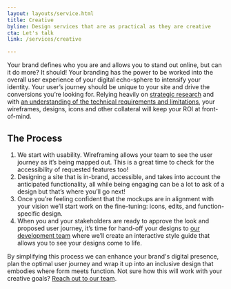 ```yaml
---
layout: layouts/service.html
title: Creative
byline: Design services that are as practical as they are creative
cta: Let's talk
link: /services/creative

---
```

<p>Your brand defines who you are and allows you to stand out online, but can it do more? It should! Your branding has the power to be worked into the overall user experience of your digital echo-sphere to intensify your identity. Your user’s journey should be unique to your site and drive the conversions you’re looking for. Relying heavily on <a href="/services/strategy">strategic research</a> and with <a href="/services/development">an understanding of the technical requirements and limitations</a>, your wireframes, designs, icons and other collateral will keep your ROI at front-of-mind.</p>

<h2>The Process </h2>
<ol>
 <li>We start with usability. Wireframing allows your team to see the user journey as it’s being mapped out. This is a great time to check for the accessibility of requested features too!</li>
<li>Designing a site that is in-brand, accessible, and takes into account the anticipated functionality, all while being engaging can be a lot to ask of a design but that’s where you’ll go next! </li>
<li>Once you’re feeling confident that the mockups are in alignment with your vision we’ll start work on the fine-tuning: icons, edits, and function-specific design.</li>
<li>When you and your stakeholders are ready to approve the look and proposed user journey, it’s time for hand-off your designs to <a href="/services/development">our development team</a> where we’ll create an interactive style guide that allows you to see your designs come to life.</li></ol>

<p>By simplifying this process we can enhance your brand's digital presence, plan the optimal user journey and wrap it up into an inclusive design that embodies where form meets function. Not sure how this will work with your creative goals? <a href="../contact">Reach out to our team</a>.</p>
 
